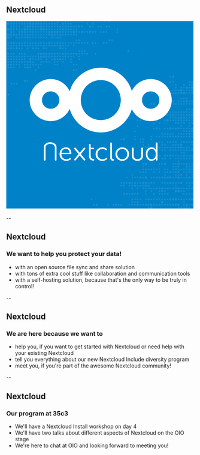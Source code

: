  Nextcloud
------

<img src="https://raw.githubusercontent.com/nextcloud/promo/master/nextcloud-logo-background.png" style="border: none;"/>

--

 Nextcloud
-------

### We want to help you protect your data!

* with an open source file sync and share solution
* with tons of extra cool stuff like collaboration and communication tools
* with a self-hosting solution, because that's the only way to be truly in control!

--

 Nextcloud
-------

### We are here because we want to

* help you, if you want to get started with Nextcloud or need help with your existing Nextcloud
* tell you everything about our new Nextcloud Include diversity program
* meet you, if you're part of the awesome Nextcloud community!

--

 Nextcloud
-------

### Our program at 35c3

* We'll have a Nextcloud Install workshop on day 4
* We'll have two talks about different aspects of Nextcloud on the OIO stage
* We're here to chat at OIO and looking forward to meeting you!


